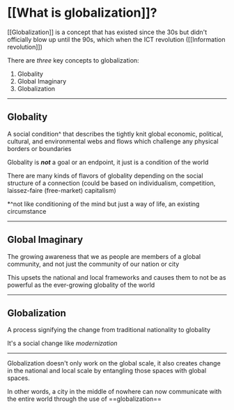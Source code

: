 # [[What is globalization]]?

[[Globalization]] is a concept that has existed since the 30s but didn't officially blow up until the 90s, which when the ICT revolution ([[Information revolution]])

There are *three* key concepts to globalization:

1. Globality
2. Global Imaginary
3. Globalization

---
## Globality

A social condition^ that describes the tightly knit global economic, political, cultural, and environmental webs and flows which challenge any physical borders or boundaries

Globality is ***not*** a goal or an endpoint, it just is a condition of the world

There are many kinds of flavors of globality depending on the social structure of a connection (could be based on individualism, competition, laissez-faire (free-market) capitalism)

*^not like conditioning of the mind but just a way of life, an existing circumstance

---
## Global Imaginary

The growing awareness that we as people are members of a global community, and not just the community of our nation or city

This upsets the national and local frameworks and causes them to not be as powerful as the ever-growing globality of the world

---
## Globalization

A process signifying the change from traditional nationality to globality

It's a social change like *modernization*

---

Globalization doesn't only work on the global scale, it also creates change in the national and local scale by entangling those spaces with global spaces.

In other words, a city in the middle of nowhere can now communicate with the entire world through the use of ==globalization==
